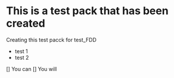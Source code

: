# This is a test pack that has been created

Creating this test pacck for test_FDD

- test 1
- test 2

[] You can
[] You will